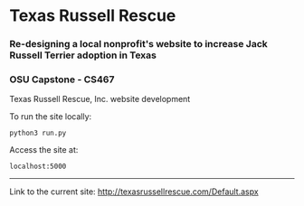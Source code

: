 # Texas Russell Rescue

### Re-designing a local nonprofit's website to increase Jack Russell Terrier adoption in Texas
### OSU Capstone - CS467

Texas Russell Rescue, Inc. website development

To run the site locally:
  ```
  python3 run.py
  ```
Access the site at:
  ```
  localhost:5000
  ```

---

Link to the current site: http://texasrussellrescue.com/Default.aspx
